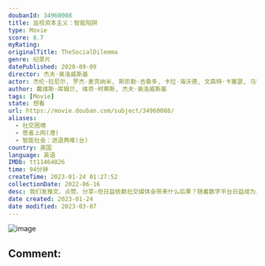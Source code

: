 ```yaml
---
doubanId: 34960008
title: 监视资本主义：智能陷阱
type: Movie
score: 8.7
myRating: 
originalTitle: TheSocialDilemma
genre: 纪录片
datePublished: 2020-09-09
director: 杰夫·奥洛威斯基
actor: 杰伦·拉尼尔, 罗杰·麦克纳米, 斯凯勒·吉桑多, 卡拉·海沃德, 文森特·卡塞瑟, 马蒂·林赛, undefined, undefined
author: 戴维斯·库姆贝, 维奇·柯蒂斯, 杰夫·奥洛威斯基
tags: [Movie]
state: 想看
url: https://movie.douban.com/subject/34960008/
aliases:
  - 社交困境
  - 愿者上网(港)
  - 智能社会：进退两难(台)
country: 美国
language: 英语
IMDb: tt11464826
time: 94分钟
createTime: 2023-01-24 01:27:52
collectionDate: 2022-06-16
desc: 我们发推文、点赞、分享—但日益依赖社交媒体会带来什么后果？随着数字平台日益成为人们保持联系的重要方式，硅谷内部人士通过暴露屏幕另一侧的隐藏内容，揭示了社交媒体如何重新改写文明。
date created: 2023-01-24
date modified: 2023-03-07
---
```


![image](p2618618715.jpg)

Comment:
---
